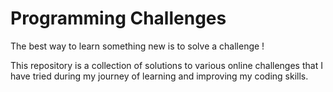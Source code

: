 # Programming Challenges
The best way to learn something new is to solve a challenge !

This repository is a collection of solutions to various online challenges
that I have tried during my journey of learning and improving my coding skills.

